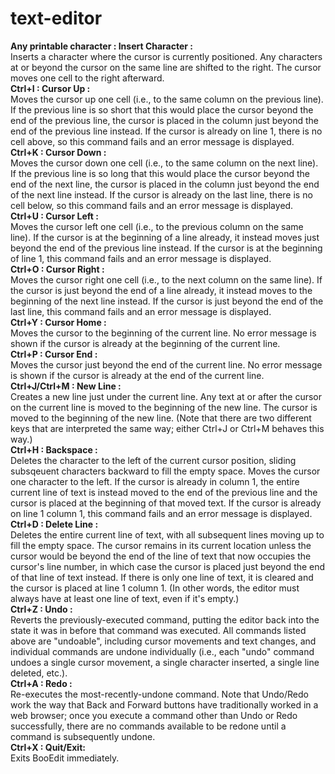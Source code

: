 # text-editor
**Any printable character : Insert Character :**\
Inserts a character where the cursor is currently positioned. Any characters at or beyond the cursor on the same line are shifted to the right. The cursor moves one cell to the right afterward.
\
**Ctrl+I : Cursor Up :**\
Moves the cursor up one cell (i.e., to the same column on the previous line). If the previous line is so short that this would place the cursor beyond the end of the previous line, the cursor is placed in the column just beyond the end of the previous line instead. If the cursor is already on line 1, there is no cell above, so this command fails and an error message is displayed.
\
**Ctrl+K : Cursor Down :**\
Moves the cursor down one cell (i.e., to the same column on the next line). If the previous line is so long that this would place the cursor beyond the end of the next line, the cursor is placed in the column just beyond the end of the next line instead. If the cursor is already on the last line, there is no cell below, so this command fails and an error message is displayed.
\
**Ctrl+U : Cursor Left :**\
Moves the cursor left one cell (i.e., to the previous column on the same line). If the cursor is at the beginning of a line already, it instead moves just beyond the end of the previous line instead. If the cursor is at the beginning of line 1, this command fails and an error message is displayed.
\
**Ctrl+O : Cursor Right :**\
Moves the cursor right one cell (i.e., to the next column on the same line). If the cursor is just beyond the end of a line already, it instead moves to the beginning of the next line instead. If the cursor is just beyond the end of the last line, this command fails and an error message is displayed.
\
**Ctrl+Y : Cursor Home :**\
Moves the cursor to the beginning of the current line. No error message is shown if the cursor is already at the beginning of the current line.
\
**Ctrl+P : Cursor End :**\
Moves the cursor just beyond the end of the current line. No error message is shown if the cursor is already at the end of the current line.
\
**Ctrl+J/Ctrl+M :	New Line :**\
Creates a new line just under the current line. Any text at or after the cursor on the current line is moved to the beginning of the new line. The cursor is moved to the beginning of the new line. (Note that there are two different keys that are interpreted the same way; either Ctrl+J or Ctrl+M behaves this way.)
\
**Ctrl+H : Backspace :**\
Deletes the character to the left of the current cursor position, sliding subsqeuent characters backward to fill the empty space. Moves the cursor one character to the left. If the cursor is already in column 1, the entire current line of text is instead moved to the end of the previous line and the cursor is placed at the beginning of that moved text. If the cursor is already on line 1 column 1, this command fails and an error message is displayed.
\
**Ctrl+D : Delete Line :**\
Deletes the entire current line of text, with all subsequent lines moving up to fill the empty space. The cursor remains in its current location unless the cursor would be beyond the end of the line of text that now occupies the cursor's line number, in which case the cursor is placed just beyond the end of that line of text instead. If there is only one line of text, it is cleared and the cursor is placed at line 1 column 1. (In other words, the editor must always have at least one line of text, even if it's empty.)
\
**Ctrl+Z : Undo :**\
Reverts the previously-executed command, putting the editor back into the state it was in before that command was executed. All commands listed above are "undoable", including cursor movements and text changes, and individual commands are undone individually (i.e., each "undo" command undoes a single cursor movement, a single character inserted, a single line deleted, etc.).
\
**Ctrl+A : Redo :**\
Re-executes the most-recently-undone command. Note that Undo/Redo work the way that Back and Forward buttons have traditionally worked in a web browser; once you execute a command other than Undo or Redo successfully, there are no commands available to be redone until a command is subsequently undone.
\
**Ctrl+X : Quit/Exit:**\
Exits BooEdit immediately.
